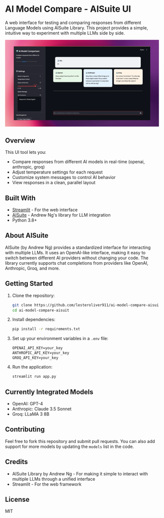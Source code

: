 # AI Model Compare - AISuite UI

A web interface for testing and comparing responses from different Language Models using AISuite Library. This project provides a simple, intuitive way to experiment with multiple LLMs side by side.

![AI Model Compare UI Screenshot](https://github.com/lesteroliver911/ai-model-compare-aisuit/blob/main/lesteroliver-aisuit-ui-screenshot.png)

## Overview
This UI tool lets you:
- Compare responses from different AI models in real-time (openai, anthropic, groq)
- Adjust temperature settings for each request
- Customize system messages to control AI behavior
- View responses in a clean, parallel layout

## Built With
- [Streamlit](https://streamlit.io/) - For the web interface
- [AISuite](https://github.com/andrewyng/aisuite) - Andrew Ng's library for LLM integration
- Python 3.8+

## About AISuite
AISuite (by Andrew Ng) provides a standardized interface for interacting with multiple LLMs. It uses an OpenAI-like interface, making it easy to switch between different AI providers without changing your code. The library currently supports chat completions from providers like OpenAI, Anthropic, Groq, and more.

## Getting Started

1. Clone the repository:
   ```bash
   git clone https://github.com/lesteroliver911/ai-model-compare-aisuit.git
   cd ai-model-compare-aisuit
   ```

2. Install dependencies:
   ```bash
   pip install -r requirements.txt
   ```

3. Set up your environment variables in a `.env` file:
   ```
   OPENAI_API_KEY=your_key
   ANTHROPIC_API_KEY=your_key
   GROQ_API_KEY=your_key
   ```

4. Run the application:
   ```bash
   streamlit run app.py
   ```

## Currently Integrated Models
- OpenAI: GPT-4
- Anthropic: Claude 3.5 Sonnet
- Groq: LLaMA 3 8B

## Contributing
Feel free to fork this repository and submit pull requests. You can also add support for more models by updating the `models` list in the code.

## Credits
- AISuite Library by Andrew Ng - For making it simple to interact with multiple LLMs through a unified interface
- Streamlit - For the web framework

## License
MIT
